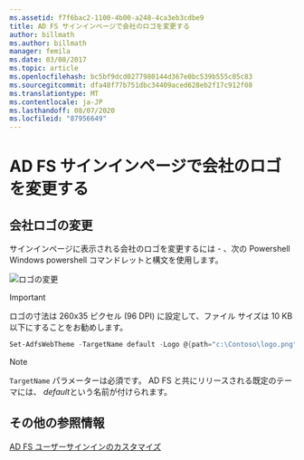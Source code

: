 ```yaml
---
ms.assetid: f7f6bac2-1100-4b00-a248-4ca3eb3cdbe9
title: AD FS サインインページで会社のロゴを変更する
author: billmath
ms.author: billmath
manager: femila
ms.date: 03/08/2017
ms.topic: article
ms.openlocfilehash: bc5bf9dcd0277980144d367e0bc539b555c05c83
ms.sourcegitcommit: dfa48f77b751dbc34409aced628eb2f17c912f08
ms.translationtype: MT
ms.contentlocale: ja-JP
ms.lasthandoff: 08/07/2020
ms.locfileid: "87956649"
---
```

# <a name="changing-the-company-logo-on-the-ad-fs-sign-in-page"></a>AD FS サインインページで会社のロゴを変更する

## <a name="change-company-logo"></a>会社ロゴの変更

サインインページに表示される会社のロゴを変更するには \- 、次の Powershell Windows powershell コマンドレットと構文を使用します。

![ロゴの変更](media/AD-FS-user-sign-in-customization/ADFS_Blue_Custom2.png)

> [!IMPORTANT]
> ロゴの寸法は 260x35 ピクセル (96 DPI) に設定して、ファイル サイズは 10 KB 以下にすることをお勧めします。

```powershell
Set-AdfsWebTheme -TargetName default -Logo @{path="c:\Contoso\logo.png"}
```

> [!NOTE]
> `TargetName` パラメーターは必須です。 AD FS と共にリリースされる既定のテーマには、 *default*という名前が付けられます。

## <a name="additional-references"></a>その他の参照情報

[AD FS ユーザーサインインのカスタマイズ](AD-FS-user-sign-in-customization.md)
